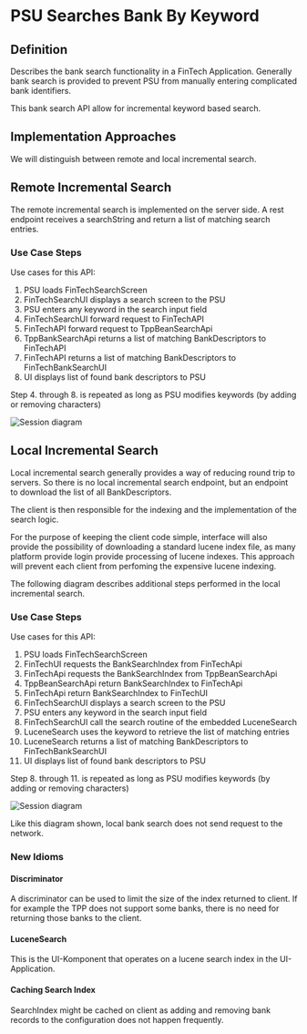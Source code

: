 # PSU Searches Bank By Keyword

## Definition
Describes the bank search functionality in a FinTech Application. Generally bank search is provided to prevent PSU from manually entering complicated bank identifiers.

This bank search API allow for incremental keyword based search.

## Implementation Approaches
We will distinguish between remote and local incremental search.

## Remote Incremental Search
The remote incremental search is implemented on the server side. A rest endpoint receives a searchString and return a list of matching search entries.

### Use Case Steps
Use cases for this API:
1. PSU loads FinTechSearchScreen
2. FinTechSearchUI displays a search screen to the PSU
3. PSU enters any keyword in the search input field
4. FinTechSearchUI forward request to FinTechAPI
5. FinTechAPI forward request to TppBeanSearchApi
6. TppBankSearchApi returns a list of matching BankDescriptors to FinTechAPI
7. FinTechAPI returns a list of matching BankDescriptors to FinTechBankSearchUI
8. UI displays list of found bank descriptors to PSU

Step 4. through 8. is repeated as long as PSU modifies keywords (by adding or removing characters)

![Session diagram](http://www.plantuml.com/plantuml/proxy?src=https://raw.githubusercontent.com/adorsys/open-banking-gateway/gh-pages/docs/architecture/diagrams/useCases/2-searchBank.puml&fmt=svg&vvv=1&sanitize=true)

## Local Incremental Search
Local incremental search generally provides a way of reducing round trip to servers. So there is no local incremental search endpoint, but an endpoint to download the list of all BankDescriptors.

The client is then responsible for the indexing and the implementation of the search logic.   

For the purpose of keeping the client code simple, interface will also provide the possibility of downloading a standard lucene index file, as many platform provide login provide processing of lucene indexes. This approach will prevent each client from perfoming the expensive lucene indexing.

The following diagram describes additional steps performed in the local incremental search.

### Use Case Steps
Use cases for this API:
1. PSU loads FinTechSearchScreen
2. FinTechUI requests the BankSearchIndex from FinTechApi
3. FinTechApi requests the BankSearchIndex from TppBeanSearchApi
4. TppBeanSearchApi return BankSearchIndex to FinTechApi
5. FinTechApi return BankSearchIndex to FinTechUI
6. FinTechSearchUI displays a search screen to the PSU
7. PSU enters any keyword in the search input field
8. FinTechSearchUI call the search routine of the embedded LuceneSearch
9. LuceneSearch uses the keyword to retrieve the list of matching entries
10. LuceneSearch returns a list of matching BankDescriptors to FinTechBankSearchUI
11. UI displays list of found bank descriptors to PSU

Step 8. through 11. is repeated as long as PSU modifies keywords (by adding or removing characters)

![Session diagram](http://www.plantuml.com/plantuml/proxy?src=https://raw.githubusercontent.com/adorsys/open-banking-gateway/gh-pages/docs/architecture/diagrams/useCases/2a-searchBankLocal.puml&fmt=svg&vvv=1&sanitize=true)

Like this diagram shown, local bank search does not send request to the network.

### New Idioms

#### Discriminator
A discriminator can be used to limit the size of the index returned to client. If for example the TPP does not support some banks, there is no need for returning those banks to the client.

#### LuceneSearch
This is the UI-Komponent that operates on a lucene search index in the UI-Application.

#### Caching Search Index
SearchIndex might be cached on client as adding and removing bank records to the configuration does not happen frequently.
